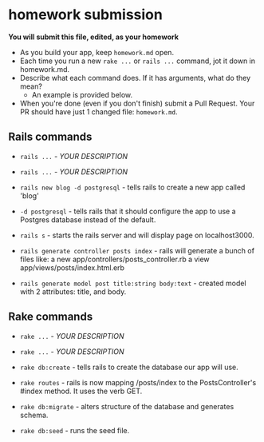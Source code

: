 # homework submission

**You will submit this file, edited, as your homework**

* As you build your app, keep `homework.md` open.  
* Each time you run a new `rake ...` or `rails ...` command, jot it down in homework.md.  
* Describe what each command does.  If it has arguments, what do they mean?
  * An example is provided below.
* When you're done (even if you don't finish) submit a Pull Request.  Your PR should have just 1 changed file: `homework.md`.


## Rails commands

* `rails ...` - _YOUR DESCRIPTION_
* `rails ...` - _YOUR DESCRIPTION_

* `rails new blog -d postgresql` - tells rails to create a new app called 'blog'
* `-d postgresql` - tells rails that it should configure the app to use a Postgres database instead of the default.
* `rails s` - starts the rails server and will display page on localhost3000.
* `rails generate controller posts index` - rails will generate a bunch of files like:
                                          a new  app/controllers/posts_controller.rb
                                          a view app/views/posts/index.html.erb
* `rails generate model post title:string body:text` - created model with 2 attributes: title, and body.

## Rake commands

* `rake ...` - _YOUR DESCRIPTION_
* `rake ...` - _YOUR DESCRIPTION_

* `rake db:create` - tells rails to create the database our app will use.
* `rake routes` - rails is now mapping /posts/index to the PostsController's #index method. It uses the verb GET.
* `rake db:migrate` - alters structure of the database and generates schema.
* `rake db:seed` - runs the seed file.
